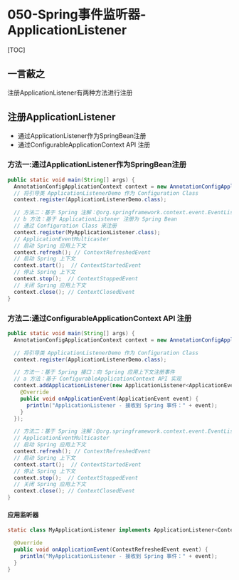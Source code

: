 # 050-Spring事件监听器-ApplicationListener

[TOC]

## 一言蔽之

注册ApplicationListener有两种方法进行注册

## 注册ApplicationListener

- 通过ApplicationListener作为SpringBean注册
- 通过ConfigurableApplicationContext API 注册

### 方法一:通过ApplicationListener作为SpringBean注册

```java
public static void main(String[] args) {
  AnnotationConfigApplicationContext context = new AnnotationConfigApplicationContext();
  // 将引导类 ApplicationListenerDemo 作为 Configuration Class
  context.register(ApplicationListenerDemo.class);

  // 方法二：基于 Spring 注解：@org.springframework.context.event.EventListener
  // b 方法：基于 ApplicationListener 注册为 Spring Bean
  // 通过 Configuration Class 来注册
  context.register(MyApplicationListener.class);
  // ApplicationEventMulticaster
  // 启动 Spring 应用上下文
  context.refresh(); // ContextRefreshedEvent
  // 启动 Spring 上下文
  context.start();  // ContextStartedEvent
  // 停止 Spring 上下文
  context.stop();  // ContextStoppedEvent
  // 关闭 Spring 应用上下文
  context.close(); // ContextClosedEvent
}
```

### 方法二:通过ConfigurableApplicationContext API 注册

```java
public static void main(String[] args) {
  AnnotationConfigApplicationContext context = new AnnotationConfigApplicationContext();

  // 将引导类 ApplicationListenerDemo 作为 Configuration Class
  context.register(ApplicationListenerDemo.class);

  // 方法一：基于 Spring 接口：向 Spring 应用上下文注册事件
  // a 方法：基于 ConfigurableApplicationContext API 实现
  context.addApplicationListener(new ApplicationListener<ApplicationEvent>() {
    @Override
    public void onApplicationEvent(ApplicationEvent event) {
      println("ApplicationListener - 接收到 Spring 事件：" + event);
    }
  });

  // 方法二：基于 Spring 注解：@org.springframework.context.event.EventListener
  // ApplicationEventMulticaster
  // 启动 Spring 应用上下文
  context.refresh(); // ContextRefreshedEvent
  // 启动 Spring 上下文
  context.start();  // ContextStartedEvent
  // 停止 Spring 上下文
  context.stop();  // ContextStoppedEvent
  // 关闭 Spring 应用上下文
  context.close(); // ContextClosedEvent
}
```

#### 应用监听器

```java
static class MyApplicationListener implements ApplicationListener<ContextRefreshedEvent> {

  @Override
  public void onApplicationEvent(ContextRefreshedEvent event) {
    println("MyApplicationListener - 接收到 Spring 事件：" + event);
  }
}
```

